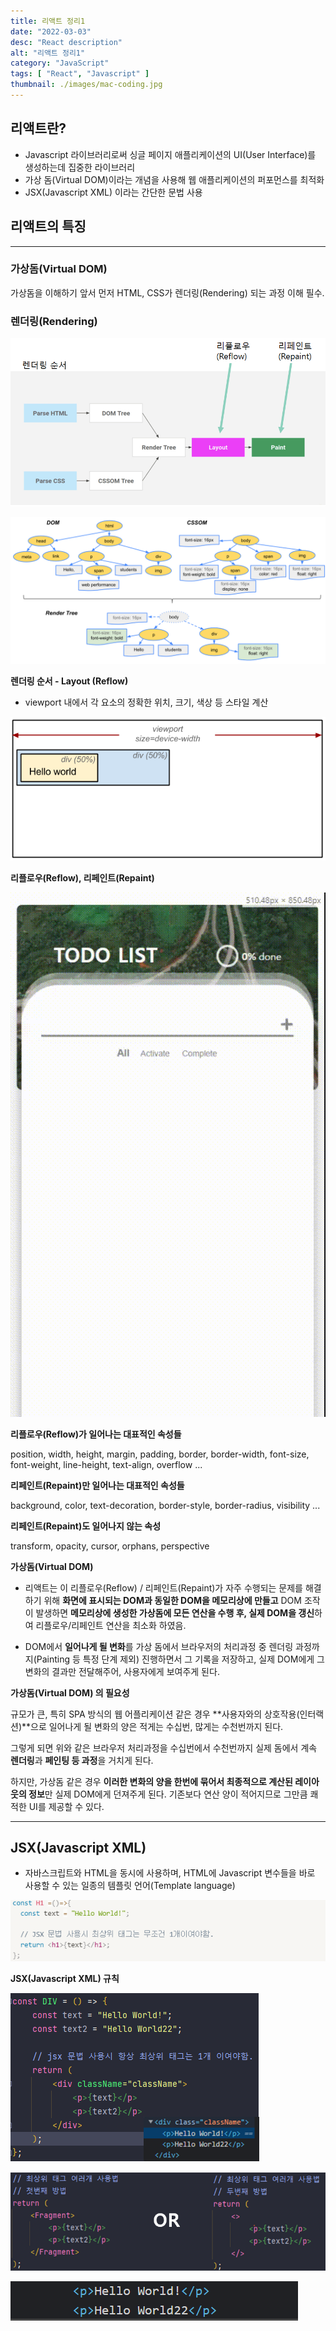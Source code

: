 ```yaml
---
title: 리액트 정리1
date: "2022-03-03"
desc: "React description"
alt: "리액트 정리1"
category: "JavaScript"
tags: [ "React", "Javascript" ]
thumbnail: ./images/mac-coding.jpg
---
```


## 리액트란?

- Javascript 라이브러리로써 싱글 페이지 애플리케이션의 UI(User Interface)를 생성하는데 집중한 라이브러리
- 가상 돔(Virtual DOM)이라는 개념을 사용해 웹 애플리케이션의 퍼포먼스를 최적화
- JSX(Javascript XML) 이라는 간단한 문법 사용

## 리액트의 특징

---

### 가상돔(Virtual DOM)

가상돔을 이해하기 앞서 먼저 HTML, CSS가 렌더링(Rendering) 되는 과정 이해 필수.


### **렌더링(Rendering)**

![Untitled.png](images/cleanUp/Untitled.png)

![render-tree-construction.png](images/cleanUp/render-tree-construction.png)

**렌더링 순서 - Layout (Reflow)**

- viewport 내에서 각 요소의 정확한 위치, 크기, 색상 등 스타일 계산

![0_1ZVisC80ge0AllX4.png](images/cleanUp/0_1ZVisC80ge0AllX4.png)

**리플로우(Reflow), 리페인트(Repaint)**

![testVideo.gif](images/cleanUp/testVideo.gif)

**리플로우(Reflow)가 일어나는 대표적인 속성들**

position, width, height, margin, padding, border, border-width, font-size, font-weight,        line-height, text-align, overflow ...

**리페인트(Repaint)만 일어나는 대표적인 속성들**

background, color, text-decoration, border-style, border-radius, visibility ...

**리페인트(Repaint)도 일어나지 않는 속성**

transform, opacity, cursor, orphans, perspective

**가상돔(Virtual DOM)**

- 리액트는 이 리플로우(Reflow) / 리페인트(Repaint)가 자주 수행되는 문제를 해결하기 위해 **화면에 표시되는 DOM과 동일한 DOM을 메모리상에 만들고** DOM 조작이 발생하면 **메모리상에 생성한 가상돔에 모든 연산을 수행 후, 실제 DOM을 갱신**하여 리플로우/리페인트 연산을 최소화 하였음.

- DOM에서 **일어나게 될 변화**를 가상 돔에서 브라우저의  처리과정 중 렌더링 과정까지(Painting 등 특정 단계 제외) 진행하면서 그 기록을 저장하고, 실제 DOM에게 그 변화의 결과만 전달해주어, 사용자에게 보여주게 된다.

**가상돔(Virtual DOM) 의 필요성**

규모가 큰, 특히 SPA 방식의 웹 어플리케이션 같은 경우 **사용자와의 상호작용(인터랙션)**으로 일어나게 될 변화의 양은 적게는 수십번, 많게는 수천번까지 된다.

그렇게 되면 위와 같은 브라우저 처리과정을 수십번에서 수천번까지 실제 돔에서 계속 **렌더링**과 **페인팅 등 과정**을 거치게 된다.

하지만, 가상돔 같은 경우 **이러한 변화의 양을 한번에 묶어서 최종적으로 계산된 레이아웃의 정보**만 실제 DOM에게 던져주게 된다. 기존보다 연산 양이 적어지므로 그만큼 쾌적한 UI를 제공할 수 있다.

***

## JSX(Javascript XML)

- 자바스크립트와 HTML을 동시에 사용하며, HTML에 Javascript 변수들을 바로 사용할 수 있는 일종의 템플릿 언어(Template language)

![Untitled](images/cleanUp/Untitled1.png)

**JSX(Javascript XML) 규칙**

![Untitled](images/cleanUp/Untitled2.png)

![Untitled](images/cleanUp/Untitled3.png)

![Untitled](images/cleanUp/Untitled4.png)
